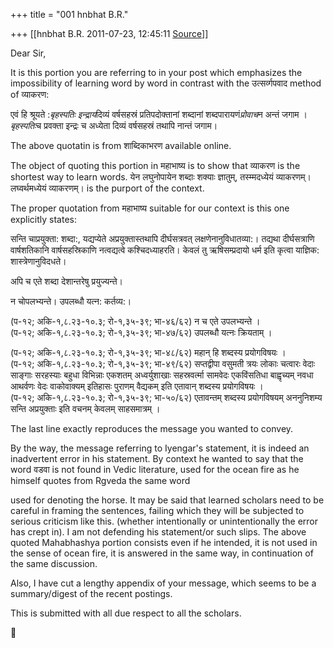 +++
title = "001 hnbhat B.R."

+++
[[hnbhat B.R.	2011-07-23, 12:45:11 [Source](https://groups.google.com/g/bvparishat/c/K5fV4eR9EwI)]]



Dear Sir,

  

It is this portion you are referring to in your post which emphasizes the impossibility of learning word by word in contrast with the उत्सर्व्गपवाद method of व्याकरण:

  

एवं हि श्रूयते :*बृहस्पतिः इन्द्राय*दिव्यं वर्षसहस्रं प्रतिपदोक्तानां शब्दानां शब्दपारायणं*प्रोवाच*न अन्तं जगाम ।*बृहस्पतिः*च प्रवक्ता इन्द्रः च अध्येता दिव्यं वर्षसहस्रं तथापि नान्तं जगाम।

  

The above quotatin is from शाब्दिकाभरण available online.

  

The object of quoting this portion in महाभाष्य is to show that व्याकरण is the shortest way to learn words. येन लघुनोपायेन शब्दाः शक्याः ज्ञातुम्, तस्म्मदध्येयं व्याकरणम्। लघ्वर्थमध्येयं व्याकरणम्। is the purport of the context.

  

The proper quotation from महाभाष्य suitable for our context is this one explicitly states:

  

सन्ति चाप्रयुक्ता: शब्दा:, यद्यप्येते अप्रयुक्तास्तथापि दीर्घसत्रवत् लक्षणेनानुविधातव्या:। तद्यथा दीर्घसत्राणि वार्षशतिकानि वार्षसहस्रिकाणि नत्वद्यत्वे कश्चिदध्याहरति। केवलं तु ऋषिसम्प्रदायो धर्म इति कृत्वा याज्ञिक: शास्त्रेणानुविदधते।

  

अपि च एते शब्दा देशान्तरेषु प्रयुज्यन्ते।

न चोपलभ्यन्ते। उपलब्धौ यत्न: कर्तव्य:।

  

  
(प-१२; अकि-१,८.२३-१०.३; रो-१,३५-३९; भा-४६/६२) न च एते उपलभ्यन्ते ।  
(प-१२; अकि-१,८.२३-१०.३; रो-१,३५-३९; भा-४७/६२) उपलब्धौ यत्नः क्रियताम् ।  
  
(प-१२; अकि-१,८.२३-१०.३; रो-१,३५-३९; भा-४८/६२) महान् हि शब्दस्य प्रयोगविषयः ।  
(प-१२; अकि-१,८.२३-१०.३; रो-१,३५-३९; भा-४९/६२) सप्तद्वीपा वसुमती त्रयः लोकाः चत्वारः वेदाः साङ्गाः सरहस्याः बहुधा विभिन्नाः एकशतम् अध्वर्युशाखाः सहस्रवर्त्मा सामवेदः एकविंसतिधा बाह्वृच्यम् नवधा आथर्वणः वेदः वाकोवाक्यम् इतिहासः पुराणम् वैद्यकम् इति एतावान् शब्दस्य प्रयोगविषयः ।  
(प-१२; अकि-१,८.२३-१०.३; रो-१,३५-३९; भा-५०/६२) एतावन्तम् शब्दस्य प्रयोगविषयम् अननुनिशम्य सन्ति अप्रयुक्ताः इति वचनम् केवलम् साहसमात्रम् ।

  

The last line exactly reproduces the message you wanted to convey.

  

By the way, the message referring to Iyengar's statement, it is indeed an inadvertent error in his statement. By context he wanted to say that the word वडवा is not found in Vedic literature, used for the ocean fire as he himself quotes from Rgveda the same word

used for denoting the horse. It may be said that learned scholars need to be careful in framing the sentences, failing which they will be subjected to serious criticism like this. (whether intentionally or unintentionally the error has crept in). I am not defending his statement/or such slips. The above quoted Mahabhashya portion consists even if he intended, it is not used in the sense of ocean fire, it is answered in the same way, in continuation of the same discussion.

  

Also, I have cut a lengthy appendix of your message, which seems to be a summary/digest of the recent postings.

  

This is submitted with all due respect to all the scholars.



